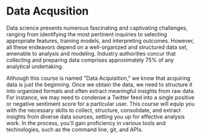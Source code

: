 # Data Acqusition
Data science presents numerous fascinating and captivating challenges, ranging from identifying the most pertinent inquiries to selecting appropriate features, training models, and interpreting outcomes. However, all these endeavors depend on a well-organized and structured data set, amenable to analysis and modeling. Industry authorities concur that collecting and preparing data comprises approximately 75% of any analytical undertaking.


Although this course is named "Data Acquisition," we know that acquiring data is just the beginning. Once we obtain the data, we need to structure it into organized formats and often extract meaningful insights from raw data. For instance, we may need to condense a Twitter feed into a single positive or negative sentiment score for a particular user. This course will equip you with the necessary skills to collect, structure, consolidate, and extract insights from diverse data sources, setting you up for effective analysis work. In the process, you'll gain proficiency in various tools and technologies, such as the command line, git, and APIs.

